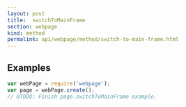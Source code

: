 ```yaml
---
layout: post
title:  switchToMainFrame
section: webpage
kind: method
permalink: api/webpage/method/switch-to-main-frame.html
---
```


## Examples

```javascript
var webPage = require('webpage');
var page = webPage.create();
// @TODO: Finish page.switchToMainFrame example.
```








